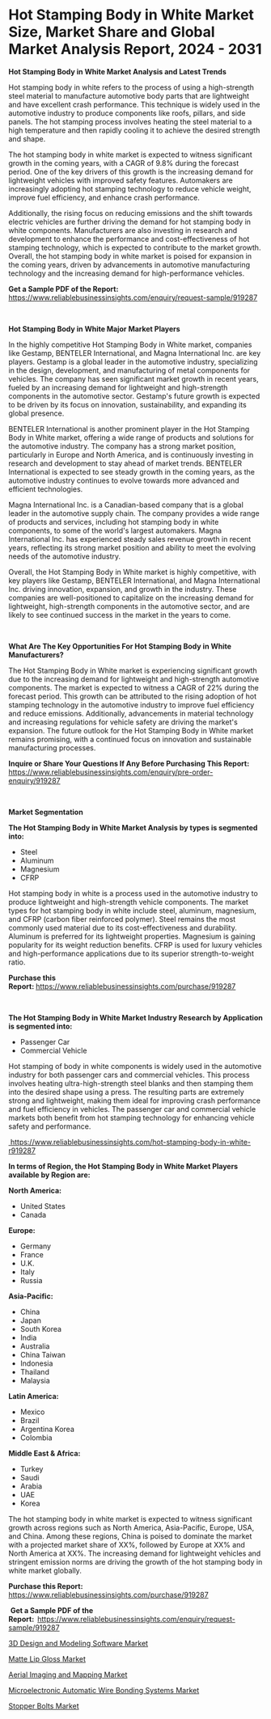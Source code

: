 <p><h1>Hot Stamping Body in White Market Size, Market Share and Global Market Analysis Report, 2024 - 2031</h1></p><p><strong>Hot Stamping Body in White Market Analysis and Latest Trends</strong></p>
<p><p>Hot stamping body in white refers to the process of using a high-strength steel material to manufacture automotive body parts that are lightweight and have excellent crash performance. This technique is widely used in the automotive industry to produce components like roofs, pillars, and side panels. The hot stamping process involves heating the steel material to a high temperature and then rapidly cooling it to achieve the desired strength and shape.</p><p>The hot stamping body in white market is expected to witness significant growth in the coming years, with a CAGR of 9.8% during the forecast period. One of the key drivers of this growth is the increasing demand for lightweight vehicles with improved safety features. Automakers are increasingly adopting hot stamping technology to reduce vehicle weight, improve fuel efficiency, and enhance crash performance.</p><p>Additionally, the rising focus on reducing emissions and the shift towards electric vehicles are further driving the demand for hot stamping body in white components. Manufacturers are also investing in research and development to enhance the performance and cost-effectiveness of hot stamping technology, which is expected to contribute to the market growth. Overall, the hot stamping body in white market is poised for expansion in the coming years, driven by advancements in automotive manufacturing technology and the increasing demand for high-performance vehicles.</p></p>
<p><strong>Get a Sample PDF of the Report:&nbsp;</strong> <a href="https://www.reliablebusinessinsights.com/enquiry/request-sample/919287">https://www.reliablebusinessinsights.com/enquiry/request-sample/919287</a></p>
<p>&nbsp;</p>
<p><strong>Hot Stamping Body in White Major Market Players</strong></p>
<p><p>In the highly competitive Hot Stamping Body in White market, companies like Gestamp, BENTELER International, and Magna International Inc. are key players. Gestamp is a global leader in the automotive industry, specializing in the design, development, and manufacturing of metal components for vehicles. The company has seen significant market growth in recent years, fueled by an increasing demand for lightweight and high-strength components in the automotive sector. Gestamp's future growth is expected to be driven by its focus on innovation, sustainability, and expanding its global presence.</p><p>BENTELER International is another prominent player in the Hot Stamping Body in White market, offering a wide range of products and solutions for the automotive industry. The company has a strong market position, particularly in Europe and North America, and is continuously investing in research and development to stay ahead of market trends. BENTELER International is expected to see steady growth in the coming years, as the automotive industry continues to evolve towards more advanced and efficient technologies.</p><p>Magna International Inc. is a Canadian-based company that is a global leader in the automotive supply chain. The company provides a wide range of products and services, including hot stamping body in white components, to some of the world's largest automakers. Magna International Inc. has experienced steady sales revenue growth in recent years, reflecting its strong market position and ability to meet the evolving needs of the automotive industry.</p><p>Overall, the Hot Stamping Body in White market is highly competitive, with key players like Gestamp, BENTELER International, and Magna International Inc. driving innovation, expansion, and growth in the industry. These companies are well-positioned to capitalize on the increasing demand for lightweight, high-strength components in the automotive sector, and are likely to see continued success in the market in the years to come.</p></p>
<p>&nbsp;</p>
<p><strong>What Are The Key Opportunities For Hot Stamping Body in White Manufacturers?</strong></p>
<p><p>The Hot Stamping Body in White market is experiencing significant growth due to the increasing demand for lightweight and high-strength automotive components. The market is expected to witness a CAGR of 22% during the forecast period. This growth can be attributed to the rising adoption of hot stamping technology in the automotive industry to improve fuel efficiency and reduce emissions. Additionally, advancements in material technology and increasing regulations for vehicle safety are driving the market's expansion. The future outlook for the Hot Stamping Body in White market remains promising, with a continued focus on innovation and sustainable manufacturing processes.</p></p>
<p><strong>Inquire or Share Your Questions If Any Before Purchasing This Report:</strong> <a href="https://www.reliablebusinessinsights.com/enquiry/pre-order-enquiry/919287">https://www.reliablebusinessinsights.com/enquiry/pre-order-enquiry/919287</a></p>
<p>&nbsp;</p>
<p><strong>Market Segmentation</strong></p>
<p><strong>The Hot Stamping Body in White Market Analysis by types is segmented into:</strong></p>
<p><ul><li>Steel</li><li>Aluminum</li><li>Magnesium</li><li>CFRP</li></ul></p>
<p><p>Hot stamping body in white is a process used in the automotive industry to produce lightweight and high-strength vehicle components. The market types for hot stamping body in white include steel, aluminum, magnesium, and CFRP (carbon fiber reinforced polymer). Steel remains the most commonly used material due to its cost-effectiveness and durability. Aluminum is preferred for its lightweight properties. Magnesium is gaining popularity for its weight reduction benefits. CFRP is used for luxury vehicles and high-performance applications due to its superior strength-to-weight ratio.</p></p>
<p><strong>Purchase this Report:&nbsp;</strong><a href="https://www.reliablebusinessinsights.com/purchase/919287">https://www.reliablebusinessinsights.com/purchase/919287</a></p>
<p>&nbsp;</p>
<p><strong>The Hot Stamping Body in White Market Industry Research by Application is segmented into:</strong></p>
<p><ul><li>Passenger Car</li><li>Commercial Vehicle</li></ul></p>
<p><p>Hot stamping of body in white components is widely used in the automotive industry for both passenger cars and commercial vehicles. This process involves heating ultra-high-strength steel blanks and then stamping them into the desired shape using a press. The resulting parts are extremely strong and lightweight, making them ideal for improving crash performance and fuel efficiency in vehicles. The passenger car and commercial vehicle markets both benefit from hot stamping technology for enhancing vehicle safety and performance.</p></p>
<p><a href="https://www.reliablebusinessinsights.com/hot-stamping-body-in-white-r919287">&nbsp;https://www.reliablebusinessinsights.com/hot-stamping-body-in-white-r919287</a></p>
<p><strong>In terms of Region, the Hot Stamping Body in White Market Players available by Region are:</strong></p>
<p>
    <p> <strong> North America: </strong>
        <ul>
            <li>United States</li>
            <li>Canada</li>
        </ul>
        </p> 
    <p> <strong> Europe: </strong>
        <ul>
            <li>Germany</li>
            <li>France</li>
            <li>U.K.</li>
            <li>Italy</li>
            <li>Russia</li>
        </ul>
        </p> 
    <p> <strong> Asia-Pacific: </strong>
        <ul>
            <li>China</li>
            <li>Japan</li>
            <li>South Korea</li>
            <li>India</li>
            <li>Australia</li>
            <li>China Taiwan</li>
            <li>Indonesia</li>
            <li>Thailand</li>
            <li>Malaysia</li>
        </ul>
        </p> 
    <p> <strong> Latin America: </strong>
        <ul>
            <li>Mexico</li>
            <li>Brazil</li>
            <li>Argentina Korea</li>
            <li>Colombia</li>
        </ul>
        </p> 
    <p> <strong> Middle East & Africa: </strong>
        <ul>
            <li>Turkey</li>
            <li>Saudi</li>
            <li>Arabia</li>
            <li>UAE</li>
            <li>Korea</li>
        </ul>
    </p>
    </p>
<p><p>The hot stamping body in white market is expected to witness significant growth across regions such as North America, Asia-Pacific, Europe, USA, and China. Among these regions, China is poised to dominate the market with a projected market share of XX%, followed by Europe at XX% and North America at XX%. The increasing demand for lightweight vehicles and stringent emission norms are driving the growth of the hot stamping body in white market globally.</p></p>
<p><strong>Purchase this Report: </strong><a href="https://www.reliablebusinessinsights.com/purchase/919287">https://www.reliablebusinessinsights.com/purchase/919287</a></p>
<p>&nbsp;<strong>Get a Sample PDF of the Report:&nbsp;&nbsp;</strong><a href="https://www.reliablebusinessinsights.com/enquiry/request-sample/919287">https://www.reliablebusinessinsights.com/enquiry/request-sample/919287</a></p>
<p><strong></strong></p>
<p><p><a href="https://github.com/waylose1223/Market-Research-Report-List-2/blob/main/3d-design-and-modeling-software-market.md">3D Design and Modeling Software Market</a></p><p><a href="https://www.linkedin.com/pulse/matte-lip-gloss-market-size-growing-cagr-55-report-covers-dvu4e?trackingId=qbDVWXEHT%2F6gMWrCsUt%2FGg%3D%3D">Matte Lip Gloss Market</a></p><p><a href="https://github.com/hzxpgedq27/Market-Research-Report-List-1/blob/main/aerial-imaging-and-mapping-market.md">Aerial Imaging and Mapping Market</a></p><p><a href="https://github.com/sardarp081/Market-Research-Report-List-2/blob/main/microelectronic-automatic-wire-bonding-systems-market.md">Microelectronic Automatic Wire Bonding Systems Market</a></p><p><a href="https://medium.com/@merlrolfson/stopper-bolts-market-share-size-trends-industry-analysis-report-by-application-communication-a308d729fa63">Stopper Bolts Market</a></p></p>